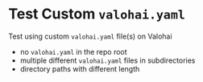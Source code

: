 # Test Custom `valohai.yaml`

Test using custom `valohai.yaml` file(s) on Valohai

- no `valohai.yaml` in the repo root
- multiple different `valohai.yaml` files in subdirectories
- directory paths with different length
